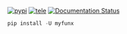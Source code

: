 [![pypi](https://img.shields.io/badge/pypi-myfunx-blue)](https://pypi.org/project/myfunx/) [![tele](https://img.shields.io/badge/telegram-@unixtux-blue)](https://t.me/geko1) [![Documentation Status](https://readthedocs.org/projects/myfunx/badge/?version=latest)](https://myfunx.readthedocs.io/?badge=latest)


```powershell
pip install -U myfunx
```
